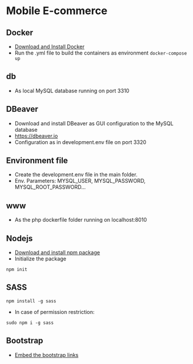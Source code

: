 # Mobile E-commerce

## Docker

- [Download and Install Docker](https://www.docker.com)
- Run the .yml file to build the containers as environment
  `docker-compose up`

## db

- As local MySQL database running on port 3310

## DBeaver

- Download and install DBeaver as GUI configuration to the MySQL database
- https://dbeaver.io
- Configuration as in development.env file on port 3320

## Environment file

- Create the development.env file in the main folder.
- Env. Parameters: MYSQL_USER, MYSQL_PASSWORD, MYSQL_ROOT_PASSWORD...

## www

- As the php dockerfile folder running on localhost:8010

## Nodejs

- [Download and install npm package](https://nodejs.org/en/)
- Initialize the package

```
npm init
```

## SASS

```
npm install -g sass
```

- In case of permission restriction:

```
sudo npm i -g sass
```

## Bootstrap

- [Embed the bootstrap links](https://getbootstrap.com)
